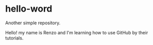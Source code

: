# hello-word
Another simple repository.

Hello! my name is Renzo and I'm learning how to use GitHub by their tutorials.
